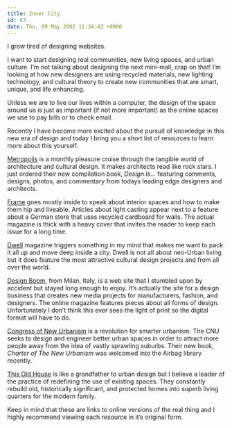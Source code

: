 ```yaml
---
title: Inner City.
id: 63
date: Thu, 09 May 2002 11:34:43 +0000
---
```


I grow tired of designing websites.  

I want to start designing real communities, new living spaces, and urban culture. I’m not talking about designing the next mini-mall, crap on that! I’m looking at how new designers are using recycled materials, new lighting technology, and cultural theory to create new communities that are smart, unique, and life enhancing.  

Unless we are to live our lives within a computer, the design of the space around us is just as important (if not more important) as the online spaces we use to pay bills or to check email.  

Recently I have become more excited about the pursuit of knowledge in this new era of design and today I bring you a short list of resources to learn more about this yourself.  

[Metropolis](http://www.metropolismag.com) is a monthly pleasure cruise through the tangible world of architecture and cultural design. It makes architects read like rock stars. I just ordered their new compilation book, *Design Is…* featuring comments, designs, photos, and commentary from todays leading edge designers and architects.  

[Frame](http://www.framemag.com) goes mostly inside to speak about interior spaces and how to make them hip and liveable. Articles about light casting appear next to a feature about a German store that uses recycled cardboard for walls. The actual magazine is thick with a heavy cover that invites the reader to keep each issue for a long time.  

[Dwell](http://www.dwellmag.com) magazine triggers something in my mind that makes me want to pack it all up and move deep inside a city. Dwell is not all about neo-Urban living but it does feature the most attractive cultural design projects and from all over the world.  

[Design Boom](http://www.designboom.com/eng), from Milan, Italy, is a web site that I stumbled upon by accident but stayed long enough to enjoy. It’s actually the site for a design business that creates new media projects for manufacturers, fashion, and designers. The online magazine features pieces about all forms of design. Unfortunately I don’t think this ever sees the light of print so the digital format will have to do.  

[Congress of New Urbanism](http://cnu.org) is a revolution for smarter urbanism. The CNU seeks to design and engineer better urban spaces in order to attract more people away from the idea of vastly sprawling suburbs. Their new book, *Charter of The New Urbanism* was welcomed into the Airbag library recently.  

[This Old House](http://www.pbs.org/wgbh/thisoldhouse/) is like a grandfather to urban design but I believe a leader of the practice of redefining the use of existing spaces. They constantly rebuild old, historically significant, and protected homes into superb living quarters for the modern family.  

Keep in mind that these are links to online versions of the real thing and I highly recommend viewing each resource in it’s original form.





